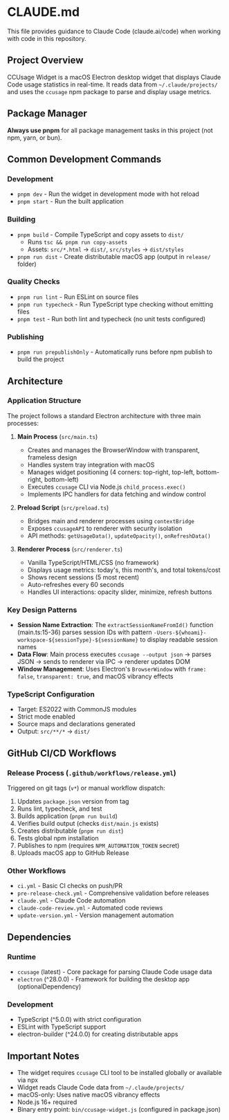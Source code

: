 # CLAUDE.md

This file provides guidance to Claude Code (claude.ai/code) when working with code in this repository.

## Project Overview

CCUsage Widget is a macOS Electron desktop widget that displays Claude Code usage statistics in real-time. It reads data from `~/.claude/projects/` and uses the `ccusage` npm package to parse and display usage metrics.

## Package Manager

**Always use pnpm** for all package management tasks in this project (not npm, yarn, or bun).

## Common Development Commands

### Development
- `pnpm dev` - Run the widget in development mode with hot reload
- `pnpm start` - Run the built application

### Building
- `pnpm build` - Compile TypeScript and copy assets to `dist/`
  - Runs `tsc && pnpm run copy-assets`
  - Assets: `src/*.html` → `dist/`, `src/styles` → `dist/styles`
- `pnpm run dist` - Create distributable macOS app (output in `release/` folder)

### Quality Checks
- `pnpm run lint` - Run ESLint on source files
- `pnpm run typecheck` - Run TypeScript type checking without emitting files
- `pnpm test` - Run both lint and typecheck (no unit tests configured)

### Publishing
- `pnpm run prepublishOnly` - Automatically runs before npm publish to build the project

## Architecture

### Application Structure

The project follows a standard Electron architecture with three main processes:

1. **Main Process** (`src/main.ts`)
   - Creates and manages the BrowserWindow with transparent, frameless design
   - Handles system tray integration with macOS
   - Manages widget positioning (4 corners: top-right, top-left, bottom-right, bottom-left)
   - Executes `ccusage` CLI via Node.js `child_process.exec()`
   - Implements IPC handlers for data fetching and window control

2. **Preload Script** (`src/preload.ts`)
   - Bridges main and renderer processes using `contextBridge`
   - Exposes `ccusageAPI` to renderer with security isolation
   - API methods: `getUsageData()`, `updateOpacity()`, `onRefreshData()`

3. **Renderer Process** (`src/renderer.ts`)
   - Vanilla TypeScript/HTML/CSS (no framework)
   - Displays usage metrics: today's, this month's, and total tokens/cost
   - Shows recent sessions (5 most recent)
   - Auto-refreshes every 60 seconds
   - Handles UI interactions: opacity slider, minimize, refresh buttons

### Key Design Patterns

- **Session Name Extraction**: The `extractSessionNameFromId()` function (main.ts:15-36) parses session IDs with pattern `-Users-${whoami}-workspace-${sessionType}-${sessionName}` to display readable session names
- **Data Flow**: Main process executes `ccusage --output json` → parses JSON → sends to renderer via IPC → renderer updates DOM
- **Window Management**: Uses Electron's `BrowserWindow` with `frame: false`, `transparent: true`, and macOS vibrancy effects

### TypeScript Configuration

- Target: ES2022 with CommonJS modules
- Strict mode enabled
- Source maps and declarations generated
- Output: `src/**/*` → `dist/`

## GitHub CI/CD Workflows

### Release Process (`.github/workflows/release.yml`)
Triggered on git tags (`v*`) or manual workflow dispatch:
1. Updates `package.json` version from tag
2. Runs lint, typecheck, and test
3. Builds application (`pnpm run build`)
4. Verifies build output (checks `dist/main.js` exists)
5. Creates distributable (`pnpm run dist`)
6. Tests global npm installation
7. Publishes to npm (requires `NPM_AUTOMATION_TOKEN` secret)
8. Uploads macOS app to GitHub Release

### Other Workflows
- `ci.yml` - Basic CI checks on push/PR
- `pre-release-check.yml` - Comprehensive validation before releases
- `claude.yml` - Claude Code automation
- `claude-code-review.yml` - Automated code reviews
- `update-version.yml` - Version management automation

## Dependencies

### Runtime
- `ccusage` (latest) - Core package for parsing Claude Code usage data
- `electron` (^28.0.0) - Framework for building the desktop app (optionalDependency)

### Development
- TypeScript (^5.0.0) with strict configuration
- ESLint with TypeScript support
- electron-builder (^24.0.0) for creating distributable apps

## Important Notes

- The widget requires `ccusage` CLI tool to be installed globally or available via npx
- Widget reads Claude Code data from `~/.claude/projects/`
- macOS-only: Uses native macOS vibrancy effects
- Node.js 16+ required
- Binary entry point: `bin/ccusage-widget.js` (configured in package.json)
